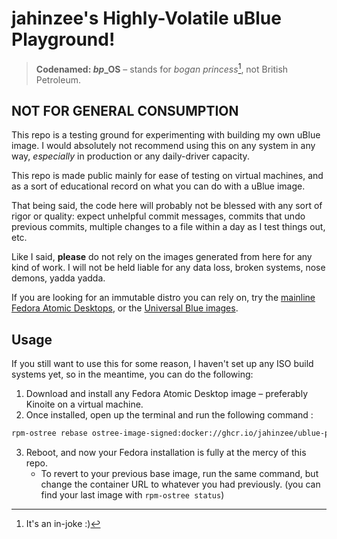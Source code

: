 # jahinzee's Highly-Volatile uBlue Playground!

> **Codenamed: *bp*_OS** – stands for *bogan princess*[^1], not British Petroleum.

## NOT FOR GENERAL CONSUMPTION

This repo is a testing ground for experimenting with building my own uBlue image. I would absolutely not recommend using this on any system in any way, *especially* in production or any daily-driver capacity.

This repo is made public mainly for ease of testing on virtual machines, and as a sort of educational record on what you can do with a uBlue image.

That being said, the code here will probably not be blessed with any sort of rigor or quality: expect unhelpful commit messages, commits that undo previous commits, multiple changes to a file within a day as I test things out, etc.

Like I said, **please** do not rely on the images generated from here for any kind of work. I will not be held liable for any data loss, broken systems, nose demons, yadda yadda.

If you are looking for an immutable distro you can rely on, try the [mainline Fedora Atomic Desktops](https://fedoraproject.org/atomic-desktops/), or the [Universal Blue images](https://universal-blue.org/).

## Usage

If you still want to use this for some reason, I haven't set up any ISO build systems yet, so in the meantime, you can do the following:

1. Download and install any Fedora Atomic Desktop image – preferably Kinoite on a virtual machine.
2. Once installed, open up the terminal and run the following command :

```sh
rpm-ostree rebase ostree-image-signed:docker://ghcr.io/jahinzee/ublue-playground:latest
```

3. Reboot, and now your Fedora installation is fully at the mercy of this repo.
   - To revert to your previous base image, run the same command, but change the container URL to whatever you had previously. (you can find your last image with `rpm-ostree status`)


[^1]: It's an in-joke :)